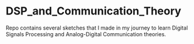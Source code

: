 # DSP_and_Communication_Theory
Repo contains several sketches that I made in my journey to learn Digital Signals Processing and Analog-Digital Communication theories. 
